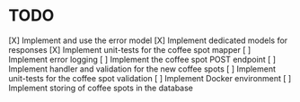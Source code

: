 # TODO

[X] Implement and use the error model
[X] Implement dedicated models for responses
[X] Implement unit-tests for the coffee spot mapper
[ ] Implement error logging
[ ] Implement the coffee spot POST endpoint
[ ] Implement handler and validation for the new coffee spots
[ ] Implement unit-tests for the coffee spot validation
[ ] Implement Docker environment
[ ] Implement storing of coffee spots in the database
